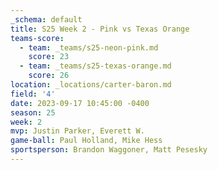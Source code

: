 ```yaml
---
_schema: default
title: S25 Week 2 - Pink vs Texas Orange
teams-score:
  - team: _teams/s25-neon-pink.md
    score: 23
  - team: _teams/s25-texas-orange.md
    score: 26
location: _locations/carter-baron.md
field: '4'
date: 2023-09-17 10:45:00 -0400
season: 25
week: 2
mvp: Justin Parker, Everett W.
game-ball: Paul Holland, Mike Hess
sportsperson: Brandon Waggoner, Matt Pesesky
---
```

